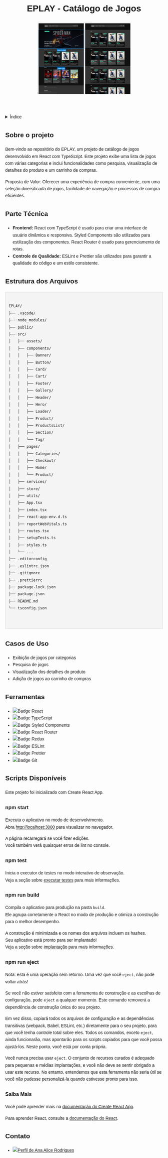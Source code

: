 <!DOCTYPE html>
<html lang="pt-br">
<head>
    <meta charset="UTF-8">
    <meta name="viewport" content="width=device-width, initial-scale=1.0">
    <meta name="description" content="Catálogo de jogos desenvolvido em React">
    <meta name="keywords" content="React, TypeScript, Jogos, Catálogo">
    <meta name="author" content="Ana Alice Rodrigues">

</head>
<body style="font-family: Arial, sans-serif; line-height: 1.6; margin: 20px; padding: 0;">

<header>
    <h1>EPLAY - Catálogo de Jogos</h1>
    <img src="./src/assets/images/fachada.png" alt="img" width="300" height="auto">
</header>

<details>
    <summary>Índice</summary>
    <ol>
        <li><a href="#sobre-o-projeto">Sobre o projeto</a></li>
        <li><a href="#parte-tecnica">Parte Técnica</a></li>
        <li><a href="#estrutura-dos-arquivos">Estrutura dos Arquivos</a></li>
        <li><a href="#casos-de-uso">Casos de Uso</a></li>
        <li><a href="#ferramentas">Ferramentas</a></li>
        <li><a href="#scripts-disponiveis">Scripts Disponíveis</a></li>
        <li><a href="#contato">Contato</a></li>
    </ol>
</details>

<section id="sobre-o-projeto">
    <h2>Sobre o projeto</h2>
    <p>
        Bem-vindo ao repositório do EPLAY, um projeto de catálogo de jogos desenvolvido em React com TypeScript. Este projeto exibe uma lista de jogos com várias categorias e inclui funcionalidades como pesquisa, visualização de detalhes do produto e um carrinho de compras.
    </p>
    <p>
        Proposta de Valor: Oferecer uma experiência de compra conveniente, com uma seleção diversificada de jogos, facilidade de navegação e processos de compra eficientes.
    </p>
</section>

<section id="parte-tecnica">
    <h2>Parte Técnica</h2>
    <ul>
        <li><strong>Frontend:</strong> React com TypeScript é usado para criar uma interface de usuário dinâmica e responsiva. Styled Components são utilizados para estilização dos componentes. React Router é usado para gerenciamento de rotas.</li>
        <li><strong>Controle de Qualidade:</strong> ESLint e Prettier são utilizados para garantir a qualidade do código e um estilo consistente.</li>
    </ul>
</section>

<section id="estrutura-dos-arquivos">
    <h2>Estrutura dos Arquivos</h2>
    <pre style="background-color: #f4f4f4; padding: 10px; border: 1px solid #ddd; overflow-x: auto;">
<code>
EPLAY/
├── .vscode/
├── node_modules/
├── public/
├── src/
│   ├── assets/
│   ├── components/
│   │   ├── Banner/
│   │   ├── Button/
│   │   ├── Card/
│   │   ├── Cart/
│   │   ├── Footer/
│   │   ├── Gallery/
│   │   ├── Header/
│   │   ├── Hero/
│   │   ├── Loader/
│   │   ├── Product/
│   │   ├── ProductsList/
│   │   ├── Section/
│   │   └── Tag/
│   ├── pages/
│   │   ├── Categories/
│   │   ├── Checkout/
│   │   ├── Home/
│   │   └── Product/
│   ├── services/
│   ├── store/
│   ├── utils/
│   ├── App.tsx
│   ├── index.tsx
│   ├── react-app-env.d.ts
│   ├── reportWebVitals.ts
│   ├── routes.tsx
│   ├── setupTests.ts
│   ├── styles.ts
│   └── ...
├── .editorconfig
├── .eslintrc.json
├── .gitignore
├── .prettierrc
├── package-lock.json
├── package.json
├── README.md
└── tsconfig.json
</code>
    </pre>
</section>

<section id="casos-de-uso">
    <h2>Casos de Uso</h2>
    <ul>
        <li>Exibição de jogos por categorias</li>
        <li>Pesquisa de jogos</li>
        <li>Visualização dos detalhes do produto</li>
        <li>Adição de jogos ao carrinho de compras</li>
    </ul>
</section>

<section id="ferramentas">
    <h2>Ferramentas</h2>
    <ul>
        <li><img src="https://img.shields.io/badge/React-61DAFB?style=for-the-badge&logo=react&logoColor=black" alt="Badge React"></li>
        <li><img src="https://img.shields.io/badge/TypeScript-007ACC?style=for-the-badge&logo=typescript&logoColor=white" alt="Badge TypeScript"></li>
        <li><img src="https://img.shields.io/badge/Styled_Components-DB7093?style=for-the-badge&logo=styled-components&logoColor=white" alt="Badge Styled Components"></li>
        <li><img src="https://img.shields.io/badge/React_Router-CA4245?style=for-the-badge&logo=react-router&logoColor=white" alt="Badge React Router"></li>
        <li><img src="https://img.shields.io/badge/Redux-764ABC?style=for-the-badge&logo=redux&logoColor=white" alt="Badge Redux"></li>
        <li><img src="https://img.shields.io/badge/ESLint-4B32C3?style=for-the-badge&logo=eslint&logoColor=white" alt="Badge ESLint"></li>
        <li><img src="https://img.shields.io/badge/Prettier-F7B93E?style=for-the-badge&logo=prettier&logoColor=white" alt="Badge Prettier"></li>
        <li><img src="https://img.shields.io/badge/Git-E44C30?style=for-the-badge&logo=git&logoColor=white" alt="Badge Git"></li>
    </ul>
</section>

<section id="scripts-disponiveis">
    <h2>Scripts Disponíveis</h2>
    <p>Este projeto foi inicializado com Create React App.</p>
    <h3>npm start</h3>
    <p>Executa o aplicativo no modo de desenvolvimento.<br>
    Abra <a href="http://localhost:3000" target="_blank">http://localhost:3000</a> para visualizar no navegador.</p>
    <p>A página recarregará se você fizer edições.<br>
    Você também verá quaisquer erros de lint no console.</p>
    <h3>npm test</h3>
    <p>Inicia o executor de testes no modo interativo de observação.<br>
    Veja a seção sobre <a href="https://create-react-app.dev/docs/running-tests" target="_blank">executar testes</a> para mais informações.</p>
    <h3>npm run build</h3>
    <p>Compila o aplicativo para produção na pasta <code>build</code>.<br>
    Ele agrupa corretamente o React no modo de produção e otimiza a construção para o melhor desempenho.</p>
    <p>A construção é minimizada e os nomes dos arquivos incluem os hashes.<br>
    Seu aplicativo está pronto para ser implantado!<br>
    Veja a seção sobre <a href="https://create-react-app.dev/docs/deployment" target="_blank">implantação</a> para mais informações.</p>
    <h3>npm run eject</h3>
    <p>Nota: esta é uma operação sem retorno. Uma vez que você <code>eject</code>, não pode voltar atrás!</p>
    <p>Se você não estiver satisfeito com a ferramenta de construção e as escolhas de configuração, pode <code>eject</code> a qualquer momento. Este comando removerá a dependência de construção única do seu projeto.</p>
    <p>Em vez disso, copiará todos os arquivos de configuração e as dependências transitivas (webpack, Babel, ESLint, etc.) diretamente para o seu projeto, para que você tenha controle total sobre eles. Todos os comandos, exceto <code>eject</code>, ainda funcionarão, mas apontarão para os scripts copiados para que você possa ajustá-los. Neste ponto, você está por conta própria.</p>
    <p>Você nunca precisa usar <code>eject</code>. O conjunto de recursos curados é adequado para pequenas e médias implantações, e você não deve se sentir obrigado a usar este recurso. No entanto, entendemos que esta ferramenta não seria útil se você não pudesse personalizá-la quando estivesse pronto para isso.</p>
    <h3>Saiba Mais</h3>
    <p>Você pode aprender mais na <a href="https://create-react-app.dev/docs/getting-started" target="_blank">documentação do Create React App</a>.</p>
    <p>Para aprender React, consulte a <a href="https://reactjs.org/" target="_blank">documentação do React</a>.</p>
</section>

<section id="contato">
    <h2>Contato</h2>
    <ul>
         <li><a href="https://linktr.ee/anaeanali5" target="_blank"><img src="https://img.shields.io/badge/Ana_Alice_Rodrigues-blue?style=for-the-badge" alt="Perfil de Ana Alice Rodrigues"></a></li>
    </ul>
</section>
</body>
</html>
